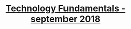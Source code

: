 # <p align="center"><a href="https://softuni.bg/trainings/2056/technology-fundamental-september-2018"> Technology Fundamentals - september 2018 <a/><p>
